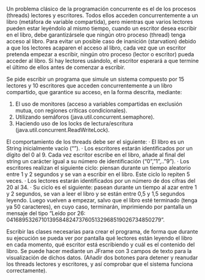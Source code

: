 Un problema clásico de la programación concurrente es el de los procesos (threads) lectores y escritores.
Todos ellos acceden concurrentemente a un libro (metáfora de variable compartida), pero mientras que varios lectores pueden estar leyéndolo al mismo tiempo, cuando un escritor desea escribir en el libro, debe garantizársele que ningún otro proceso (thread) tenga acceso al libro. Para evitar un posible caso de inanición (starvation) debido a que los lectores acaparen el acceso al libro, cada vez que un escritor pretenda empezar a escribir, ningún otro proceso (lector o escritor) pueda acceder al libro. Si hay lectores usándolo, el escritor esperará a que termine el último de ellos antes de comenzar a escribir.
 
Se pide escribir un programa que simule un sistema compuesto por 15 lectores y 10 escritores que acceden concurrentemente a un libro compartido, que garantice su acceso, en la forma descrita, mediante:
1. El uso de monitores (acceso a variables compartidas en exclusión mutua, con regiones críticas condicionales).
2. Utilizando semáforos (java.util.concurrent.semaphore).
3. Haciendo uso de los locks de lectura/escritura (java.util.concurrent.ReadWriteLock).
 
El comportamiento de los threads debe ser el siguiente:
·         El libro es un String inicialmente vacío (“”).
·        Los escritores estarán identificados por un dígito del 0 al 9. Cada vez escritor escribe en el libro, añade al final del string un carácter igual a su número de identificación (“0”,”1”,..”9”).
·         Los escritores realizan el siguiente ciclo: piensan durante un tiempo aleatorio entre 1 y 2 segundos y se van a escribir en el libro. Este ciclo lo repiten 5 veces.
·         Los lectores estarán identificados por un número de dos cifras del 20 al 34.
·         Su ciclo es el siguiente: pasean durante un tiempo al azar entre 1 y 2 segundos,  se van a leer el libro y se están entre 0,5 y 1,5 segundos leyendo. Luego vuelven a empezar, salvo que el libro esté terminado (tenga ya 50 caracteres), en cuyo caso, terminarán, imprimiendo por pantalla un mensaje del tipo
      “Leído por 26: 0416895326710139584824737605132968519026734850279”.
 
Escribir las clases necesarias para crear el programa, de forma que durante su ejecución se pueda ver por pantalla qué lectores están leyendo el libro en cada momento, qué escritor está escribiendo y cuál es el contenido del libro. Se puede hacer mediante un JFrame con 3 campos de texto para la visualización de dichos datos.
(Añadir dos botones para detener y reanudar los threads lectores y escritores, y así comprobar que el sistema funciona correctamente).
